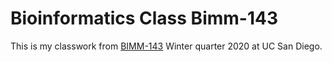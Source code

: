 # Bioinformatics Class Bimm-143

This is my classwork from [BIMM-143](https://bioboot.github.io/bimm143_W20/setup/) Winter quarter 2020 at UC San Diego.

